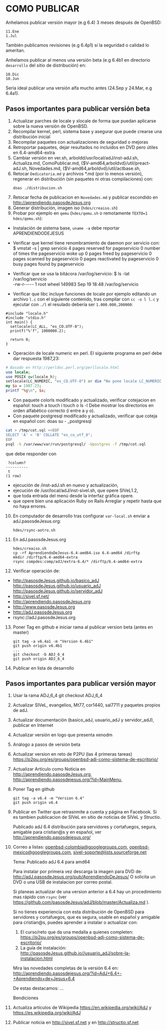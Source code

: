 COMO PUBLICAR
=============

Anhelamos publicar versión mayor (e.g 6.4) 3 meses después de OpenBSD:

	11.Ene
	1.Jul

También publicamos revisiones (e.g 6.4p1) si la seguridad o calidad lo ameritan.

Anhelamos publicar al menos una versión beta (e.g 6.4b1 en directorio
```desarrollo``` del sitio de distribución) en:

	10.Dic
	10.Jun

Sería ideal publicar una versión alfa mucho antes (24.Sep y 24.Mar, e.g 6.4a1).


Pasos importantes para publicar versión beta
--------------------------------------------

1. Actualizar parches de locale y xlocale de forma que puedan aplicarse
   sobre la nueva versión de OpenBSD.
2. Recompilar kernel, perl, sistema base y asegurar que puede crearse una 
   distribución inicial 
3. Recompilar paquetes con actualizaciones de seguridad o mejoras
4. Retroportar paquetes, dejar resultados no incluidos en DVD pero
   útiles en 6.4-amd64-extra
5. Cambiar versión en ver.sh, arboldd/usr/local/adJ/inst-adJ.sh, Actualiza.md,
	ComoPublicar.md, {$V-amd64,arboldvd}/util/preact-adJ.sh, Novedades.md,
	{$V-amd64,arboldvd}/util/actbase.sh, 
6. Retocar ```Dedicatoria.md``` y archivos *.md (por lo menos versión),
   regenerar en distribución (sin paquetes ni otras compilaciones) con:
	```
	doas ./distribucion.sh
	```
7. Retocar fecha de publicacion en ```Novedades.md``` y publicar escondido en
   http://aprendiendo.pasosdeJesus.org
8. Generar distribución, imagen iso (```hdes/creaiso.sh```)
9. Probar por ejemplo en ```qemu``` (```hdes/qemu.sh``` o remotamente 
  ```TEXTO=1 hdes/qemu.sh```): 
- Instalación de sistema base, `uname -a` debe reportar APRENDIENDODEJESUS
- Verificar que kernel tiene renombramiento de daemon por servicio con:
	$  vmstat -s | grep servicio
          	4 pages reserved for pageservicio
          	0 number of times the pageservicio woke up
          	0 pages freed by pageservicio
          	0 pages scanned by pageservicio
          	0 pages reactivated by pageservicio
          	0 busy pages found by pageservicio

- Verificar que se usa la bitácora /var/log/servicio:
	$ ls -lat /var/log/servicio  
		-rw-r-----  1 root  wheel  149983 Sep 19 18:48 /var/log/servicio

- Verificar que libc incluye funciones de locale por ejemplo editando
  un archivo `l.c` con el siguiente contenido, tras compilar con `cc -o l l.c`
  y ejecutar con `./l` el resulado debería ser `1.000.000,200000`:
```
#include "locale.h"  
#include "stdio.h"
int main() {  
  setlocale(LC_ALL, "es_CO.UTF-8");
  printf("%'f", 1000000.2);

  return 0;
}
```
- Operación de locale numeric en perl. El siguiente programa en perl debe 
  dar respuesta 1987,23:
```perl
# Basado en http://perldoc.perl.org/perllocale.html
use locale;
use POSIX qw(locale_h);
setlocale(LC_NUMERIC, "es_CO.UTF-8") or die "No pone locale LC_NUMERIC en es_CO.UTF-8";                                                        
my $a = 1987.23;
printf "%g\n", $a;
```
- Con paquete colorls modificado y actualizado, verificar cotejacion en español:
  touch a
  touch í
  touch o
  ls -l
  Debe mostrar los directorios en orden alfabético correcto (í entre a y o).
- Con paquete postgresql modificado y actualizado, verificar que coteja
  en español con:
doas su - _postgresql
```sh
cat > /tmp/cot.sql <<EOF
SELECT 'Á' < 'B' COLLATE "es_co_utf_8";
EOF
psql -h /var/www/var/run/postgresql/ -Upostgres -f /tmp/cot.sql
```
  que debe responder con
```
 ?column?
----------
 t
(1 row)
```
- ejecución de /inst-adJ.sh en nuevo y actualización, 
- ejecución de /usr/local/adJ/inst-sivel.sh, que opere SIVeL1.2,
- que toda entrada del menú desde la interfaz gráfica opere.  
- que opere bien una aplicación Ruby on Rails
  Arreglar y repetir hasta que no haya errores.
10. En computador de desarrollo tras configurar ```var-local.sh``` enviar a
   adJ.pasosdeJesus.org:
	```
	hdes/rsync-aotro.sh
	```
11. En adJ.pasosdeJesus.org
	```
	hdes/creaiso.sh
	cp -rf AprendiendoDeJesus-6.4-amd64.iso 6.4-amd64 /dirftp
	mkdir /dirftp/6.4-amd64-extra
	rsync compdes:comp/adJ/extra-6.4/* /dirftp/6.4-amd64-extra
	```
12. Verificar operación de:
  * http://pasosdeJesus.github.io/basico_adJ http://pasosdeJesus.github.io/usuario_adJ http://pasosdeJesus.github.io/servidor_adJ
  * http://sivel.sf.net/
  * http://aprendiendo.pasosdeJesus.org
  * http://www.pasosdeJesus.org
  * http://adJ.pasosdeJesus.org
  * rsync://adJ.pasosdeJesus.org

13. Poner Tag en github e iniciar rama al publicar version beta (antes en master)
	```
	git tag -a v6.4a1 -m "Version 6.4b1"
	git push origin v6.4b1
	...
	git checkout -b ADJ_6_4
	git push origin ADJ_6_4
	```
14. Publicar en lista de desarrollo

Pasos importantes para publicar versión mayor
--------------------------------------------

1. Usar la rama ADJ_6_4
	git checkout ADJ_6_4
2. Actualizar SIVeL, evangelios, Mt77, cor1440, sal7711 y paquetes propios de 
   adJ.
3. Actualizar documentación (basico_adJ, usuario_adJ y servidor_adJ), 
   publicar en Internet
4. Actualizar versión en logo que presenta xenodm
5. Análogo a pasos de versión beta
6. Actualizar version en reto de P2PU (las 4 primeras tareas) 
   https://p2pu.org/es/groups/openbsd-adj-como-sistema-de-escritorio/
7. Actualizar Artículo como Noticia en http://aprendiendo.pasosdeJesus.org,
   http://aprendiendo.pasosdejesus.org/?id=MainMenu,  
8. Poner Tag en github
	```
	git tag -a v6.4 -m "Version 6.4"
	git push origin v6.4
	```
9. Publicar en Twitter que retrasnmite a cuenta y página en Facebook. 
   Si es tambien publicacion de SIVeL en sitio de noticias de SIVeL y Structio.

	Publicado adJ 6.4 distribución para servidores y cortafuegos, 
	segura, amigable para cristian@s y en español, ver 
	http://aprendiendo.pasosdejesus.org/
10. Correo a listas: 
    openbsd-colombia@googlegroups.com, 
    openbsd-mexico@googlegroups.com, sivel-soporte@lists.sourceforge.net

	Tema: Publicado adJ 6.4 para amd64

	Para instalar por primera vez descarga la imagen para DVD de:
	  http://adJ.pasosdeJesus.org/pub/AprendiendoDeJesus/
	O solicita un DVD o una USB de instalacion por correo postal.

	Si planeas actualizar de una version anterior a 6.4
	hay un procedimiento mas rápido con ```rsync``` (ver
	https://github.com/pasosdeJesus/adJ/blob/master/Actualiza.md ).

	Si no tienes experiencia con esta distribución de OpenBSD para 
	servidores y cortafuegos, que es segura, usable en español y amigable 
	para cristian@s, puedes aprender a instalar o actualizar con:
	  1. El curso/reto que da una medalla a quienes completen:
	  https://p2pu.org/es/groups/openbsd-adj-como-sistema-de-escritorio/
	  2. La guía de instalación:
	  http://pasosdeJesus.github.io//usuario_adJ/sobre-la-instalacion.html

	Mira las novedades completas de la versión 6.4 en:
	  http://aprendiendo.pasosdejesus.org/?id=AdJ+6.4+-+Aprendiendo+de+Jesus+6.4

	De estas destacamos:
	...

	Bendiciones

11. Actualiza artículos de Wikipedia 
   https://en.wikipedia.org/wiki/AdJ y https://es.wikipedia.org/wiki/AdJ 

12. Publicar noticia en http://sivel.sf.net y en  http://structio.sf.net

